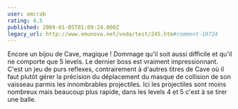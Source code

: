 ```yaml
---
user: omcrab
rating: 4.5
published: 2009-01-05T01:09:24.000Z
legacy_url: http://www.emunova.net/veda/test/245.htm#comment-10724
---
```

Encore un bijou de Cave, magique ! Dommage qu'il soit aussi difficile et qu'il ne comporte que 5 levels.
Le dernier boss est vraiment impressionnant. 
C'est un jeu de purs reflexes, contrairement à d'autres titres de Cave où il faut plutôt gérer la précision du déplacement du masque de collision de son vaisseau parmis les innombrables projectiles.
Ici les projectiles sont moins nombreux mais beaucoup plus rapide, dans les levels 4 et 5 c'est à se tirer une balle.